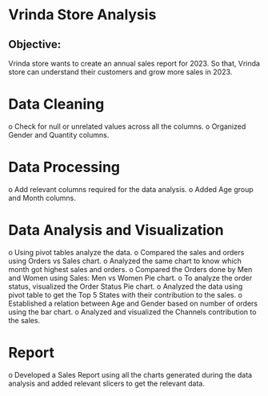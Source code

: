 # Vrinda Store Analysis
## Objective: 
Vrinda store wants to create an annual sales report for 2023. So that, Vrinda store can understand their customers and grow more sales in 2023.

#	Data Cleaning
o	Check for null or unrelated values across all the columns.
o	Organized Gender and Quantity columns.

# Data Processing
o	Add relevant columns required for the data analysis.
o	Added Age group and Month columns.

#	Data Analysis and Visualization
o	Using pivot tables analyze the data.
o	Compared the sales and orders using Orders vs Sales chart.
o	Analyzed the same chart to know which month got highest sales and orders.
o	Compared the Orders done by Men and Women using Sales: Men vs Women Pie chart.
o	To analyze the order status, visualized the Order Status Pie chart.
o	Analyzed the data using pivot table to get the Top 5 States with their contribution to the sales.
o	Established a relation between Age and Gender based on number of orders using the bar chart.
o	Analyzed and visualized the Channels contribution to the sales.

#	Report
o	Developed a Sales Report using all the charts generated during the data analysis and added relevant slicers to get the relevant data.
